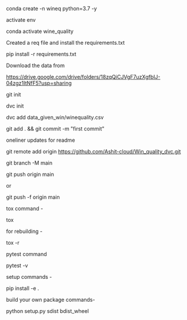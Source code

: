 conda create -n wineq python=3.7 -y

activate env

conda activate wine_quality

Created a req file and install the requirements.txt

pip install -r requirements.txt

Download the data from

https://drive.google.com/drive/folders/18zqQiCJVgF7uzXgfbIJ-04zgz1ItNfF5?usp=sharing

git init



dvc init 

dvc add data_given_win/winequality.csv

git add . && git commit -m "first commit"

oneliner updates for readme



git remote add origin https://github.com/Ashit-cloud/Win_quality_dvc.git

git branch -M main

git push origin main 

or

git push -f origin main


tox command -

tox

for rebuilding -

tox -r 

pytest command

pytest -v

setup commands -

pip install -e . 

build your own package commands-

python setup.py sdist bdist_wheel